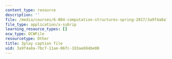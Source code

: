 ```yaml
---
content_type: resource
description: ''
file: /media/courses/6-004-computation-structures-spring-2017/3a9f4a8a7bc711ae06fc193ae694be08_RFu2N_6lkmw.srt
file_type: application/x-subrip
learning_resource_types: []
ocw_type: OCWFile
resourcetype: Other
title: 3play caption file
uid: 3a9f4a8a-7bc7-11ae-06fc-193ae694be08
---
```

